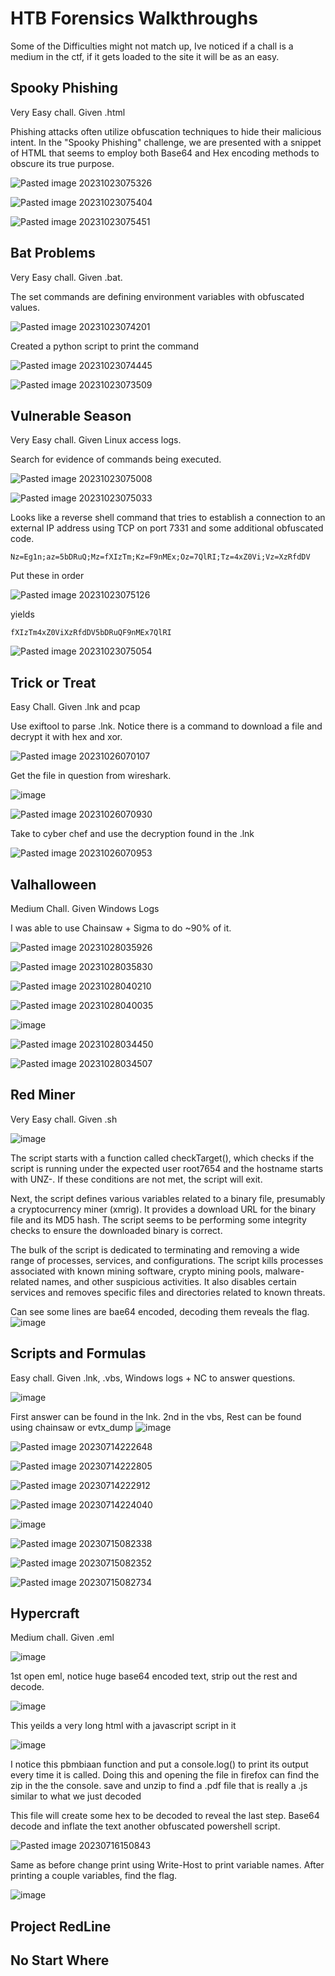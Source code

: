 # HTB Forensics Walkthroughs

Some of the Difficulties might not match up, Ive noticed if a chall is a medium in the ctf, if it gets loaded to the site it will be as an easy.



## Spooky Phishing

Very Easy chall. Given .html

Phishing attacks often utilize obfuscation techniques to hide their malicious intent. In the "Spooky Phishing" challenge, we are presented with a snippet of HTML that seems to employ both Base64 and Hex encoding methods to obscure its true purpose.


![Pasted image 20231023075326](https://github.com/dbissell6/DFIR/assets/50979196/01992ce2-729b-49f8-bdbf-64b149b6c53a)


![Pasted image 20231023075404](https://github.com/dbissell6/DFIR/assets/50979196/664a91f4-6b25-4fee-89b1-e6382443801d)


![Pasted image 20231023075451](https://github.com/dbissell6/DFIR/assets/50979196/f6f58c1f-68f1-423b-9693-612eed24e125)


## Bat Problems

Very Easy chall. Given .bat. 

The set commands are defining environment variables with obfuscated values.

![Pasted image 20231023074201](https://github.com/dbissell6/DFIR/assets/50979196/b81738d0-4528-48c2-98c5-d53cb4a797ca)

Created a python script to print the command

![Pasted image 20231023074445](https://github.com/dbissell6/DFIR/assets/50979196/b0dac85b-393d-4898-aded-947f4c5deb5d)


![Pasted image 20231023073509](https://github.com/dbissell6/DFIR/assets/50979196/ae201313-5d4a-4aff-be56-0941bc2c24f5)


## Vulnerable Season

Very Easy chall. Given Linux access logs.

Search for evidence of commands being executed.

![Pasted image 20231023075008](https://github.com/dbissell6/DFIR/assets/50979196/80c911b6-eaf2-4111-ab09-92c733c5f5d0)



![Pasted image 20231023075033](https://github.com/dbissell6/DFIR/assets/50979196/29f05cc6-fa8c-4da7-976f-29dee66332e9)

Looks like a reverse shell command that tries to establish a connection to an external IP address using TCP on port 7331 and some additional obfuscated code.

```
Nz=Eg1n;az=5bDRuQ;Mz=fXIzTm;Kz=F9nMEx;Oz=7QlRI;Tz=4xZ0Vi;Vz=XzRfdDV
```

Put these in order

![Pasted image 20231023075126](https://github.com/dbissell6/DFIR/assets/50979196/f39236af-a060-4212-9724-630b19b8f3f9)

yields
```
fXIzTm4xZ0ViXzRfdDV5bDRuQF9nMEx7QlRI
```

![Pasted image 20231023075054](https://github.com/dbissell6/DFIR/assets/50979196/eef4d6eb-84e6-4b65-b896-4a3a02d15ade)


## Trick or Treat

Easy Chall. Given .lnk and pcap

Use exiftool to parse .lnk. Notice there is a command to download a file and decrypt it with hex and xor.

![Pasted image 20231026070107](https://github.com/dbissell6/DFIR/assets/50979196/6ea3fac3-aa36-40b2-88c8-367aaa4b0a47)


Get the file in question from wireshark.

![image](https://github.com/dbissell6/DFIR/assets/50979196/4f4ff8df-7fe9-4298-b806-8ccf73a3d400)


![Pasted image 20231026070930](https://github.com/dbissell6/DFIR/assets/50979196/10c51edc-a047-4c02-81d5-382d93fc3d4f)

Take to cyber chef and use the decryption found in the .lnk

![Pasted image 20231026070953](https://github.com/dbissell6/DFIR/assets/50979196/8cd70090-4315-4043-8e55-71a5770e467b)


## Valhalloween

Medium Chall. Given Windows Logs

I was able to use Chainsaw + Sigma to do ~90% of it. 

![Pasted image 20231028035926](https://github.com/dbissell6/DFIR/assets/50979196/585f71e6-e869-40b8-97f8-59431ed49504)

![Pasted image 20231028035830](https://github.com/dbissell6/DFIR/assets/50979196/1ca9d7de-f3e1-41c8-a391-2a102401c04e)

![Pasted image 20231028040210](https://github.com/dbissell6/DFIR/assets/50979196/f92f9fe2-a2b7-4303-9e3b-db83813f36b2)

![Pasted image 20231028040035](https://github.com/dbissell6/DFIR/assets/50979196/293ef886-3af0-4160-978d-570516b9df5a)

![image](https://github.com/dbissell6/DFIR/assets/50979196/1255a99c-2184-47d4-913a-5c2000dcfe50)

![Pasted image 20231028034450](https://github.com/dbissell6/DFIR/assets/50979196/6098521b-556f-4219-ba55-290caee87529)

![Pasted image 20231028034507](https://github.com/dbissell6/DFIR/assets/50979196/74ee9021-25a4-4b9f-b5b6-9316eff953fb)


## Red Miner

Very Easy chall. Given .sh

![image](https://github.com/dbissell6/DFIR/assets/50979196/74d5f8f7-f3aa-426f-bef9-c2ef87a34517)

The script starts with a function called checkTarget(), which checks if the script is running under the expected user root7654 and the hostname starts with UNZ-. If these conditions are not met, the script will exit.

Next, the script defines various variables related to a binary file, presumably a cryptocurrency miner (xmrig). It provides a download URL for the binary file and its MD5 hash. The script seems to be performing some integrity checks to ensure the downloaded binary is correct.

The bulk of the script is dedicated to terminating and removing a wide range of processes, services, and configurations. The script kills processes associated with known mining software, crypto mining pools, malware-related names, and other suspicious activities. It also disables certain services and removes specific files and directories related to known threats.

Can see some lines are bae64 encoded, decoding them reveals the flag.
![image](https://github.com/dbissell6/DFIR/assets/50979196/54eb4f06-7ced-4316-b6df-287cdeb58576)


## Scripts and Formulas
Easy chall. Given .lnk, .vbs, Windows logs + NC to answer questions.

![image](https://github.com/dbissell6/DFIR/assets/50979196/dd47abe1-031d-411d-87ae-6d5131ef9183)

First answer can be found in the lnk. 2nd in the vbs, Rest can be found using chainsaw or evtx_dump
![image](https://github.com/dbissell6/DFIR/assets/50979196/d3c3abc2-8086-4b04-ab11-4ac914d8ca87)

![Pasted image 20230714222648](https://github.com/dbissell6/DFIR/assets/50979196/cc1cde98-9ffd-477a-afad-058874d1e6e3)


![Pasted image 20230714222805](https://github.com/dbissell6/DFIR/assets/50979196/a08c0878-2fb0-4049-b8a2-7f759ef10d5f)

![Pasted image 20230714222912](https://github.com/dbissell6/DFIR/assets/50979196/c5f160cc-72ce-4836-9ebd-f640013f531f)


![Pasted image 20230714224040](https://github.com/dbissell6/DFIR/assets/50979196/69666609-eb83-4fe4-b179-3bfa259cdc9a)

![image](https://github.com/dbissell6/DFIR/assets/50979196/c0e93dfb-7d20-4963-8ed6-7c2d7850124d)



![Pasted image 20230715082338](https://github.com/dbissell6/DFIR/assets/50979196/d9848849-a669-49c0-acb4-9492a9e3b2da)


![Pasted image 20230715082352](https://github.com/dbissell6/DFIR/assets/50979196/b34f5b94-f5a8-4d97-b114-5cb951f73f26)

![Pasted image 20230715082734](https://github.com/dbissell6/DFIR/assets/50979196/41675f1b-6a8d-470c-85c3-2dfd0a25d40c)


## Hypercraft

Medium chall. Given .eml

![image](https://github.com/dbissell6/DFIR/assets/50979196/83461ecf-8e65-441a-8e1c-207ff7969dcd)

1st open eml, notice huge base64 encoded text, strip out the rest and decode.

![image](https://github.com/dbissell6/DFIR/assets/50979196/64e14b0a-c022-429f-a8e3-30acef1b596e)

This yeilds a very long html with a javascript script in it

![image](https://github.com/dbissell6/DFIR/assets/50979196/77be6789-05e5-48d3-8706-9bf914d11ca2)

I notice this pbmbiaan function and put a console.log() to print its output every time it is called.
Doing this and opening the file in firefox can find the zip in the the console. save and unzip to find a .pdf file that is really a .js similar to what we just decoded

This file will create some hex to be decoded to reveal the last step. Base64 decode and inflate the text another obfuscated powershell script.


![Pasted image 20230716150843](https://github.com/dbissell6/DFIR/assets/50979196/9844945c-f086-4bde-bb0a-78108832fcff)

Same as before change print using Write-Host to print variable names. After printing a couple variables, find the flag.

![image](https://github.com/dbissell6/DFIR/assets/50979196/4cd90bc7-de98-4561-a130-dee949480b49)



## Project RedLine

## No Start Where
